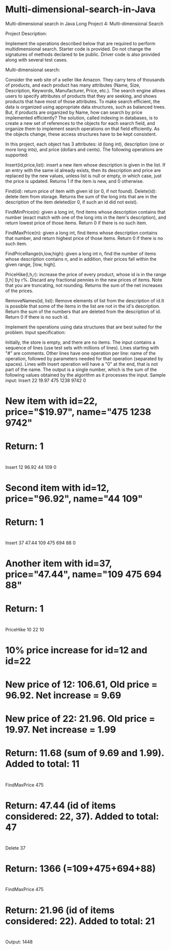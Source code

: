 # Multi-dimensional-search-in-Java
Multi-dimensional search in Java
Long Project 4: Multi-dimensional Search

Project Description:

Implement the operations described below that are required to perform multidimensional search. Starter code is provided. Do not change the signatures of methods
declared to be public. Driver code is also provided along with several test cases.

Multi-dimensional search:

Consider the web site of a seller like Amazon. They carry tens of thousands of products,
and each product has many attributes (Name, Size, Description, Keywords, Manufacturer,
Price, etc.). The search engine allows users to specify attributes of products that they are
seeking, and shows products that have most of those attributes. To make search efficient,
the data is organized using appropriate data structures, such as balanced trees. But, if
products are organized by Name, how can search by price implemented efficiently? The
solution, called indexing in databases, is to create a new set of references to the objects
for each search field, and organize them to implement search operations on that field
efficiently. As the objects change, these access structures have to be kept consistent.

In this project, each object has 3 attributes: id (long int), description (one or more long
ints), and price (dollars and cents). The following operations are supported:

Insert(id,price,list): insert a new item whose description is given in
the list. If an entry with the same id already exists, then its
description and price are replaced by the new values, unless list is
null or empty, in which case, just the price is updated. Returns 1 if
the item is new, and 0 otherwise.

Find(id): return price of item with given id (or 0, if not found).
Delete(id): delete item from storage. Returns the sum of the long ints
that are in the description of the item deleted(or 0, if such an id did
not exist).

FindMinPrice(n): given a long int, find items whose description contains
that number (exact match with one of the long ints in the item's
description), and return lowest price of those items. Return 0 if
there is no such item.

FindMaxPrice(n): given a long int, find items whose description contains
that number, and return highest price of those items.
Return 0 if there is no such item.

FindPriceRange(n,low,high): given a long int n, find the number of items
whose description contains n, and in addition, their prices fall within
the given range, [low, high].

PriceHike(l,h,r): increase the price of every product, whose id is in
the range [l,h] by r%. Discard any fractional pennies in the new prices
of items. Note that you are truncating, not rounding.
Returns the sum of the net increases of the prices.

RemoveNames(id, list): Remove elements of list from the description of
id.It is possible that some of the items in the list are not in the id's
description. Return the sum of the numbers that are deleted from the
description of id. Return 0 if there is no such id.

Implement the operations using data structures that are best suited for the problem.
Input specification:

Initially, the store is empty, and there are no items. The input contains a sequence of lines
(use test sets with millions of lines). Lines starting with "#" are comments. Other lines
have one operation per line: name of the operation, followed by parameters needed for
that operation (separated by spaces). Lines with Insert operation will have a "0" at the
end, that is not part of the name. The output is a single number, which is the sum of the
following values obtained by the algorithm as it processes the input.
Sample input:
Insert 22 19.97 475 1238 9742 0
# New item with id=22, price="$19.97", name="475 1238 9742"
# Return: 1
#
Insert 12 96.92 44 109 0
# Second item with id=12, price="96.92", name="44 109"
# Return: 1
#
Insert 37 47.44 109 475 694 88 0
# Another item with id=37, price="47.44", name="109 475 694 88"
# Return: 1
#
PriceHike 10 22 10
# 10% price increase for id=12 and id=22
# New price of 12: 106.61, Old price = 96.92. Net increase = 9.69
# New price of 22: 21.96. Old price = 19.97. Net increase = 1.99
# Return: 11.68 (sum of 9.69 and 1.99). Added to total: 11
#
FindMaxPrice 475
# Return: 47.44 (id of items considered: 22, 37). Added to total: 47
#
Delete 37
# Return: 1366 (=109+475+694+88)
#
FindMaxPrice 475
# Return: 21.96 (id of items considered: 22). Added to total: 21
#
Output:
1448

